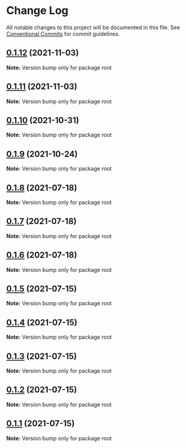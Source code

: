 # Change Log

All notable changes to this project will be documented in this file.
See [Conventional Commits](https://conventionalcommits.org) for commit guidelines.

## [0.1.12](https://github.com/KevinDyer/node-graffiticode-compiler-framework/compare/v0.1.11...v0.1.12) (2021-11-03)

**Note:** Version bump only for package root





## [0.1.11](https://github.com/KevinDyer/node-graffiticode-compiler-framework/compare/v0.1.10...v0.1.11) (2021-11-03)

**Note:** Version bump only for package root





## [0.1.10](https://github.com/KevinDyer/node-graffiticode-compiler-framework/compare/v0.1.9...v0.1.10) (2021-10-31)

**Note:** Version bump only for package root





## [0.1.9](https://github.com/KevinDyer/node-graffiticode-compiler-framework/compare/v0.1.8...v0.1.9) (2021-10-24)

**Note:** Version bump only for package root





## [0.1.8](https://github.com/KevinDyer/node-graffiticode-compiler-framework/compare/v0.1.7...v0.1.8) (2021-07-18)

**Note:** Version bump only for package root





## [0.1.7](https://github.com/KevinDyer/node-graffiticode-compiler-framework/compare/v0.1.6...v0.1.7) (2021-07-18)

**Note:** Version bump only for package root





## [0.1.6](https://github.com/KevinDyer/node-graffiticode-compiler-framework/compare/v0.1.5...v0.1.6) (2021-07-18)

**Note:** Version bump only for package root





## [0.1.5](https://github.com/KevinDyer/node-graffiticode-compiler-framework/compare/v0.1.4...v0.1.5) (2021-07-15)

**Note:** Version bump only for package root





## [0.1.4](https://github.com/KevinDyer/node-graffiticode-compiler-framework/compare/v0.1.3...v0.1.4) (2021-07-15)

**Note:** Version bump only for package root





## [0.1.3](https://github.com/KevinDyer/node-graffiticode-compiler-framework/compare/v0.1.2...v0.1.3) (2021-07-15)

**Note:** Version bump only for package root





## [0.1.2](https://github.com/KevinDyer/node-graffiticode-compiler-framework/compare/v0.1.1...v0.1.2) (2021-07-15)

**Note:** Version bump only for package root





## [0.1.1](https://github.com/KevinDyer/node-graffiticode-compiler-framework/compare/v0.0.18...v0.1.1) (2021-07-15)

**Note:** Version bump only for package root
